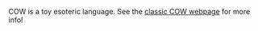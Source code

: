 COW is a toy esoteric language. See the [classic COW webpage](http://bigzaphod.github.com/COW/) for more info!
